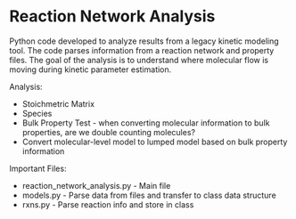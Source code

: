 # Reaction Network Analysis

Python code developed to analyze results from a legacy kinetic modeling tool. The code parses information from a reaction network and property files. The goal of the analysis is to understand where molecular flow is moving during kinetic parameter estimation.

Analysis:
 - Stoichmetric Matrix
 - Species
 - Bulk Property Test - when converting molecular information to bulk properties, are we double counting molecules? 
 - Convert molecular-level model to lumped model based on bulk property information

Important Files:
  * reaction_network_analysis.py - Main file
  * models.py - Parse data from files and transfer to class data structure
  * rxns.py - Parse reaction info and store in class

